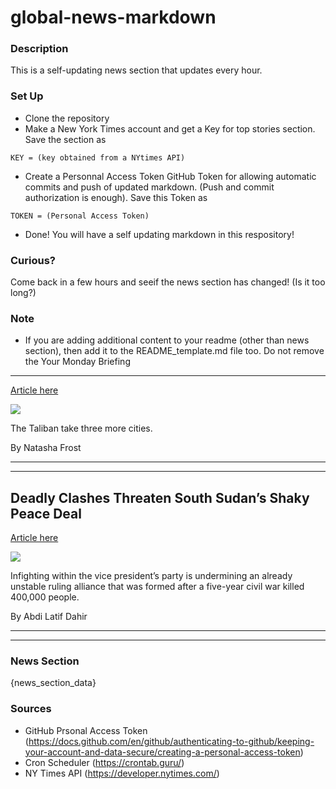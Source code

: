 # global-news-markdown

### Description 
This is a self-updating news section that updates every hour.

### Set Up 
* Clone the repository
* Make a New York Times account and get a Key for top stories section. Save the section as 
 ```
 KEY = (key obtained from a NYtimes API)
 ```
*  Create a Personnal Access Token GitHub Token for allowing automatic commits and push of updated markdown. (Push and commit authorization is enough). Save this Token as 
```
TOKEN = (Personal Access Token)
```
* Done! You will have a self updating markdown in this respository!

### Curious?
Come back in a few hours and seeif the news section has changed! (Is it too long?)

### Note
* If you are adding additional content to your readme (other than news section), then add it to the README_template.md file too. Do not remove the Your Monday Briefing
--------------------

[Article here](https://www.nytimes.com/2021/08/08/briefing/afghanistan-taliban-olympics.html)

[![](https://static01.nyt.com/images/2021/08/09/us/09ambriefing-europe-nl-promo/09ambriefing-europe-nl-lede-superJumbo.jpg)](https://www.nytimes.com/2021/08/08/briefing/afghanistan-taliban-olympics.html)

The Taliban take three more cities.

By Natasha Frost

* * *

* * *

Deadly Clashes Threaten South Sudan’s Shaky Peace Deal
------------------------------------------------------

[Article here](https://www.nytimes.com/2021/08/09/world/africa/deadly-clashes-threaten-south-sudans-shaky-peace-deal.html)

[![](https://static01.nyt.com/images/2021/08/08/world/08southsudan-01/merlin_190582449_1ecb9412-1482-45b1-a8fd-d7c6cf615707-superJumbo.jpg)](https://www.nytimes.com/2021/08/09/world/africa/deadly-clashes-threaten-south-sudans-shaky-peace-deal.html)

Infighting within the vice president’s party is undermining an already unstable ruling alliance that was formed after a five-year civil war killed 400,000 people.

By Abdi Latif Dahir

* * *

* * *

### News Section 
{news_section_data}


### Sources 
* GitHub Prsonal Access Token (https://docs.github.com/en/github/authenticating-to-github/keeping-your-account-and-data-secure/creating-a-personal-access-token)
* Cron Scheduler (https://crontab.guru/)
* NY Times API (https://developer.nytimes.com/)
